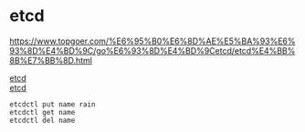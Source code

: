 # etcd
https://www.topgoer.com/%E6%95%B0%E6%8D%AE%E5%BA%93%E6%93%8D%E4%BD%9C/go%E6%93%8D%E4%BD%9Cetcd/etcd%E4%BB%8B%E7%BB%8D.html

[etcd](https://etcd.io/)       
[etcd](https://github.com/etcd-io/etcd)   

```shell
etcdctl put name rain
etcdctl get name
etcdctl del name
```
